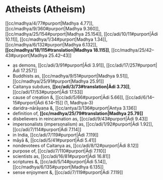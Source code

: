 # Atheists (Atheism)

[[cc/madhya/4/77#purport|Madhya 4.77]], [[cc/madhya/9/360#purport|Madhya 9.360]], [[cc/madhya/25/154#purport|Madhya 25.154]], [[cc/adi/10/11#purport|Ādi 10.11]], [[cc/madhya/1/34#purport|Madhya 1.34]], [[cc/madhya/6/132#purport|Madhya 6.132]], **[[cc/madhya/18/115#translation|Madhya 18.115]]**, [[cc/madhya/25/42–43#purport|Madhya 25.42–43]]

* as demons, [[cc/adi/3/91#purport|Ādi 3.91]], [[cc/adi/17/257#purport|Ādi 17.257]]
* Buddhists as, [[cc/madhya/9/51#purport|Madhya 9.51]], [[cc/madhya/25/91#purport|Madhya 25.91]]
* Caitanya subdues, **[[cc/adi/3/73#translation|Ādi 3.73]]**, [[cc/adi/17/53#purport|Ādi 17.53]]
* cause of creation &, [[cc/adi/5/66#purport|Ādi 5.66]], [[cc/adi/6/14–15#purport|Ādi 6.14–15]] (1, Madhya–3)
* daridra-nārāyaṇa &, [[cc/antya/3/136#purport|Antya 3.136]]
* definition of, **[[cc/madhya/25/79#translation|Madhya 25.79]]**
* disbelievers in reincarnation as, [[cc/adi/9/43#purport|Ādi 9.43]]
* impersonalists (impersonalism) as, [[cc/adi/1/92#purport|Ādi 1.92]], [[cc/adi/7/114#purport|Ādi 7.114]]
* in India, [[cc/adi/7/119#purport|Ādi 7.119]]
* māyā &, [[cc/adi/5/41#purport|Ādi 5.41]]
* nondevotees of Caitanya as, [[cc/adi/8/12#purport|Ādi 8.12]]
* purpose of, [[cc/adi/7/110#purport|Ādi 7.110]]
* scientists as, [[cc/adi/16/81#purport|Ādi 16.81]]
* scriptures &, [[cc/adi/5/14#purport|Ādi 5.14]], [[cc/madhya/6/135#purport|Madhya 6.135]]
* sense enjoyment &, [[cc/adi/7/119#purport|Ādi 7.119]]
